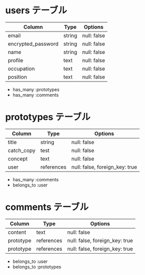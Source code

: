 # users テーブル

| Column             | Type   | Options     |
| ------------------ | ------ | ----------- |
| email              | string | null: false |
| encrypted_password | string | null: false |
| name               | string | null: false |
| profile            | text   | null: false |
| occupation         | text   | null: false |
| position           | text   | null: false |

- has_many :prototypes
- has_many :comments

# prototypes テーブル
 
| Column             | Type       | Options                        |
| ------------------ | ------     | -----------                    |
| title              | string     | null: false                    |
| catch_copy         | test       | null: false                    |
| concept            | text       | null: false                    |
| user               | references | null: false, foreign_key: true |

- has_many :comments
- belongs_to :user

# comments テーブル

| Column             | Type       | Options                        |
| ------------------ | ------     | -----------                    |
| content            | text       | null: false                    |
| prototype          | references | null: false, foreign_key: true |
| prototype          | references | null: false, foreign_key: true |

- belongs_to :user
- belongs_to :prototypes
